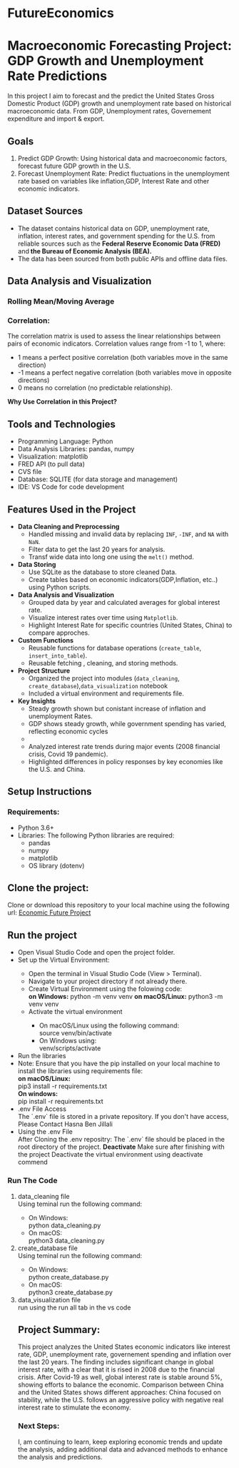 # FutureEconomics
<h1>Macroeconomic Forecasting Project: GDP Growth and Unemployment Rate Predictions</h1>

   <p style="font-size:14px">
   In this project I aim to forecast and the predict the United States Gross Domestic Product (GDP) growth and unemployment rate based on historical macroeconomic data.
   From GDP, Unemployment rates, Governement expenditure and import & export.
   </p>
   <h2>Goals</h2>
   <ol>
      <li>Predict GDP Growth: Using historical data and macroeconomic factors, forecast future GDP growth in the U.S.</li>
      <li>Forecast Unemployment Rate: Predict fluctuations in the unemployment rate based on variables like inflation,GDP, Interest Rate and other economic indicators.</li>
    </ol>

   <h2>Dataset Sources</h2>
   <ul>
   <li>The dataset contains historical data on GDP, unemployment rate, inflation, interest rates, and government spending for the U.S. from reliable sources such as  the <strong>Federal Reserve Economic Data (FRED)</strong> and<strong> the Bureau of Economic Analysis (BEA).</strong></li>
   <li>The data has been sourced from both public APIs and offline data files.</li>
   </ul>

<h2>Data Analysis and Visualization</h2>
    <h3>Rolling Mean/Moving Average</h3>
    <h3>Correlation:</h3>
    The correlation matrix is used to assess the linear relationships between pairs of economic indicators. Correlation values range from -1 to 1, where:
    <ul>
       <li>1 means a perfect positive correlation (both variables move in the same direction)</li>
       <li>-1 means a perfect negative correlation (both variables move in opposite directions)</li>
       <li>0 means no correlation (no predictable relationship).</li>
    </ul>
<strong>Why Use Correlation in this Project?</strong>

<h2>Tools and Technologies</h2>
<ul>
    <li>Programming Language: Python</li>
    <li>Data Analysis Libraries: pandas, numpy</li>
    <li>Visualization: matplotlib</li>
    <li>FRED API (to pull data)</li>
    <li>CVS file</li>
    <li>Database: SQLITE (for data storage and management)</li>
    <li>IDE: VS Code for code development </li>
</ul>
<h2>Features Used in the Project</h2>

<ul>
  <li>
    <strong>Data Cleaning and Preprocessing</strong>
    <ul>
      <li>Handled missing and invalid data by replacing <code>INF</code>, <code>-INF</code>, and <code>NA</code> with <code>NaN</code>.</li>
      <li>Filter data to get the last 20 years for analysis.</li>
      <li>Transf wide data into long one using the <code>melt()</code> method.</li>
    </ul>
  </li>
  <li>
    <strong>Data Storing</strong>
    <ul>
      <li>Use SQLite as the database to store cleaned Data.</li>
      <li>Create tables based on economic indicators(GDP,Inflation, etc..) using Python scripts.</li>
    </ul>
  </li>
  <li>
    <strong>Data Analysis and Visualization</strong>
    <ul>
      <li>Grouped data by year and calculated averages for global interest rate.</li>
      <li>Visualize interest rates over time using <code>Matplotlib</code>.</li>
      <li>Highlight Interest Rate for specific countries (United States, China) to compare approches.</li>
    </ul>
  </li>
  <li>
    <strong>Custom Functions</strong>
    <ul>
      <li>Reusable functions for database operations (<code>create_table</code>, <code>insert_into_table</code>).</li>
      <li>Reusable fetching , cleaning, and storing methods.</li>
    </ul>
  </li>
  <li>
    <strong>Project Structure</strong>
    <ul>
      <li>Organized the project into modules (<code>data_cleaning</code>, <code>create_database</code>),<code>data_visualization</code> notebook</li>
      <li>Included a virtual environment and requirements file.</li>
    </ul>
  </li>
  <li>
    <strong>Key Insights</strong>
    <ul>
      <li> Steady growth shown  but conistant increase of inflation and unemployment Rates.</li>
      <li>GDP shows steady growth, while government spending has varied, reflecting economic cycles<li>
      <li>Analyzed interest rate trends during major events (2008 financial crisis, Covid 19 pandemic).</li>
      <li>Highlighted differences in policy responses by key economies like the U.S. and China.</li>
    </ul>
  </li>
</ul>

<h2>Setup Instructions</h2>
<h3>Requirements:</h3>
<ul>
    <li>Python 3.6+</li>
    <li>Libraries: The following Python libraries are required:
    <ul>
        <li>pandas</li>
        <li>numpy</li>
        <li>matplotlib</li>
        <li> OS library (dotenv)</li>
    </ul>
</ul>
<h2>Clone the project:</h2>
  Clone or download this repository to your local machine using the following url: <a href="https://github.com/hasnasalah/FutureEconomics.git">Economic Future Project</a>
<h2>Run the project</h2>
<ul>
    <li>Open Visual Studio Code and open the project folder.</li>
    <li>Set up the Virtual Environment:</li>
    <ul>
        <li>Open the terminal in Visual Studio Code (View > Terminal).</li>
        <li>Navigate to your project directory if not already there.</li>
        <li>Create Virtual Environment using the folowing code:</li>
             <strong>on Windows:</strong>
               python -m venv venv
             <strong>on macOS/Linux:</strong>
             python3 -m venv venv
        <li> Activate the virtual environment</li>
             <ul>
                 <li> On macOS/Linux using the following command:</li>
                       source venv/bin/activate
                 <li> On Windows using:</li>
                      venv/scripts/activate
            </ul>
    </ul>
    
<li> Run the libraries<li>
    Note: Ensure that you have the pip installed on your local machine to install the libraries using requirements file:</br>
    <strong>on macOS/Linux:</strong></br>
            pip3 install -r requirements.txt</br>
    <strong> On windows:</strong></br>
            pip install -r requirements.txt</br>
<li>.env File Access</li>
The `.env` file is stored in a private repository. If you don't have access, Please Contact Hasna Ben Jillali
<li>Using the .env File</li>
After Cloning the .env repositry: The `.env` file should be placed in the root directory of the project.
<strong>Deactivate</strong>
          Make sure after finishing with the project Deactivate the virtual environment using deactivate commend
</ul>
<h3> Run The Code</h3>
<ol>
   <li>data_cleaning file</li>
         Using teminal run the following command:
         <ul><li>On Windows:</li>
          python data_cleaning.py
         <li> On macOS:</li>
          python3 data_cleaning.py
         </ul>
   <li>create_database file</li>
          Using teminal run the following command:
         <ul><li>On Windows:</li>
          python create_database.py
         <li> On macOS:</li>
          python3 create_database.py
         </ul>
      <li>data_visualization file</li>
          run using the run all tab in the vs code 
         </ul>

<h2>Project Summary:</h2>
<p>This project analyzes the United States economic indicators like interest rate, GDP, unemployment rate, governement spending and inflation over the last 20 years. The finding includes significant change in global interest rate, with a clear that it is rised in 2008 due to the financial crisis. After Covid-19 as well, global interest rate is stable around 5%, showing efforts to balance the economic. Comparison between China and the United States shows different approaches: China focused on  stability, while the U.S. follows an aggressive policy with negative real interest rate to stimulate the economy.</p>

<h3>Next Steps:</h3>
<p>I, am continuing to learn, keep exploring economic trends and update the analysis, adding additional data and advanced methods to enhance the analysis and predictions.</p>


    
         

    
       
      





